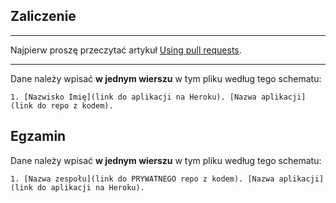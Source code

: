 ## Zaliczenie

----

Najpierw proszę przeczytać artykuł [Using pull requests](https://help.github.com/articles/using-pull-requests/).

----

Dane należy wpisać **w jednym wierszu** w tym pliku według tego schematu:

```console
1. [Nazwisko Imię](link do aplikacji na Heroku). [Nazwa aplikacji](link do repo z kodem).
```


## Egzamin

Dane należy wpisać **w jednym wierszu** w tym pliku według tego schematu:

```console
1. [Nazwa zespołu](link do PRYWATNEGO repo z kodem). [Nazwa aplikacji](link do aplikacji na Heroku).
```
